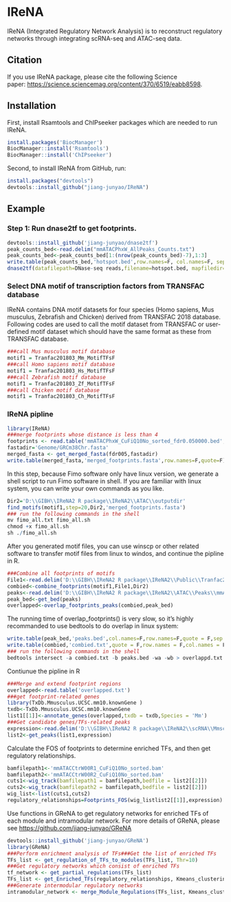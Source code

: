 
<!-- README.md is generated from README.Rmd. Please edit that file -->

# IReNA

<!-- badges: start -->
<!-- badges: end -->

IReNA (Integrated Regulatory Network Analysis) is to reconstruct
regulatory networks through integrating scRNA-seq and ATAC-seq data.

## Citation

If you use IReNA package, please cite the following Science
paper: <https://science.sciencemag.org/content/370/6519/eabb8598>.

## Installation

First, install Rsamtools and ChIPseeker packages which are needed to run
IReNA.

``` r
install.packages('BiocManager')
BiocManager::install('Rsamtools')
BiocManager::install('ChIPseeker')
```

Second, to install IReNA from GitHub, run:

``` r
install.packages("devtools")
devtools::install_github("jiang-junyao/IReNA")
```

## Example

### Step 1: Run dnase2tf to get footprints.

``` r
devtools::install_github('jiang-junyao/dnase2tf')
peak_counts_bed<-read.delim("mmATACPhxW_AllPeaks_Counts.txt")
peak_counts_bed<-peak_counts_bed[1:(nrow(peak_counts_bed)-7),1:3]
write.table(peak_counts_bed,'hotspot.bed',row.names=F, col.names=F, sep=' ', quote=F)
dnase2tf(datafilepath=DNase-seq reads,filename=hotspot.bed, mapfiledir=Mappability, outputfilepath=outputpath, assemseqdir=assemseqdir1, biascorrection='dimer', FDRs = c(0.01, 0.05, 1), numworker=30, paired=T)
```

### Select DNA motif of transcription factors from TRANSFAC database

IReNA contains DNA motif datasets for four species (Homo sapiens, Mus
musculus, Zebrafish and Chicken) derived from TRANSFAC 2018 database.
Following codes are used to call the motif dataset from TRANSFAC or
user-defined motif dataset which should have the same format as these
from TRANSFAC database.

``` r
###call Mus musculus motif database
motif1 = Tranfac201803_Mm_MotifTFsF
###call Homo sapiens motif database
motif1 = Tranfac201803_Hs_MotifTFsF
###call Zebrafish motif database
motif1 = Tranfac201803_Zf_MotifTFsF
###call Chicken motif database
motif1 = Tranfac201803_Ch_MotifTFsF
```

### IReNA pipline

``` r
library(IReNA)
###merge footprints whose distance is less than 4
footprints <- read.table('mmATACPhxW_CuFiQ10No_sorted_fdr0.050000.bed',,sep='\t',header = T)
fastadir='Genome/GRCm38Chr.fasta'
merged_fasta <- get_merged_fasta(fdr005,fastadir)
write.table(merged_fasta,'merged_footprints.fasta',row.names=F,quote=F)
```

In this step, because Fimo software only have linux version, we generate
a shell script to run Fimo software in shell. If you are familiar with
linux system, you can write your own commands as you like.

``` r
Dir2='D:\\GIBH\\IReNA2 R package\\IReNA2\\ATAC\\outputdir'
find_motifs(motif1,step=20,Dir2,'merged_footprints.fasta')
### run the following commands in the shell
mv fimo_all.txt fimo_all.sh
chmod +x fimo_all.sh
sh ./fimo_all.sh
```

After you generated motif files, you can use winscp or other related
software to transfer motif files from linux to windos, and continue the
pipline in R.

``` r
###Combine all footprints of motifs
File1<-read.delim('D:\\GIBH\\IReNA2 R package\\IReNA2\\Public\\Tranfac201803_MotifPWM.txt',header = F)
combied<-combine_footprints(motif1,File1,Dir2)
peaks<-read.delim('D:\\GIBH\\IReNA2 R package\\IReNA2\\ATAC\\Peaks\\mmATACPhxW_FcLog15Fdr05Diff.txt')
peak_bed<-get_bed(peaks)
overlapped<-overlap_footprints_peaks(combied,peak_bed)
```

The running time of overlap\_footprints() is very slow, so it’s highly
recommanded to use bedtools to do overlap in linux system:

``` r
write.table(peak_bed,'peaks.bed',col.names=F,row.names=F,quote = F,sep = '\t')
write.table(combied,'combied.txt',quote = F,row.names = F,col.names = F,sep = '\t')
### run the following commands in the shell
bedtools intersect -a combied.txt -b peaks.bed -wa -wb > overlappd.txt
```

Contiunue the pipline in R

``` r
###Merge and extend footprint regions
overlapped<-read.table('overlapped.txt')
###get footprint-related genes
library(TxDb.Mmusculus.UCSC.mm10.knownGene )
txdb<-TxDb.Mmusculus.UCSC.mm10.knownGene
list1[[1]]<-annotate_genes(overlapped,txdb = txdb,Species = 'Mm')
###Get candidate genes/TFs-related peaks
expression<-read.delim('D:\\GIBH\\IReNA2 R package\\IReNA2\\scRNA\\MmscRNA_PHx_Exp_NewF.txt')
list2<-get_peaks(list1,expression)
```

Calculate the FOS of footprints to determine enriched TFs, and then get
regulatory relationships.

``` r
bamfilepath1<-'mmATACCtrW00R1_CuFiQ10No_sorted.bam'
bamfilepath2<-'mmATACCtrW00R2_CuFiQ10No_sorted.bam'
cuts1<-wig_track(bamfilepath1 = bamfilepath,bedfile = list2[[2]])
cuts2<-wig_track(bamfilepath2 = bamfilepath,bedfile = list2[[2]])
wig_list<-list(cuts1,cuts2)
regulatory_relationships=Footprints_FOS(wig_listlist2[[1]],expression)
```

Use functions in GReNA to get regulatory networks for enriched TFs of
each module and intramodular network. For more details of GReNA, please
see <https://github.com/jiang-junyao/GReNA>

``` r
devtools::install_github('jiang-junyao/GReNA')
library(GReNA)
###Perform enrichment analysis of TFs###Get the list of enriched TFs 
TFs_list <- get_regulation_of_TFs_to_modules(TFs_list, Thr=10)
###Get regulatory networks which consist of enriched TFs
tf_network <- get_partial_regulations(TFs_list)
TFs_list <- get_Enriched_TFs(regulatory_relationships, Kmeans_clustering_ENS, TFFdrThr1=2)
###Generate intermodular regulatory networks
intramodular_network <- merge_Module_Regulations(TFs_list, Kmeans_clustering, ModuleThr1=0.05)
```
